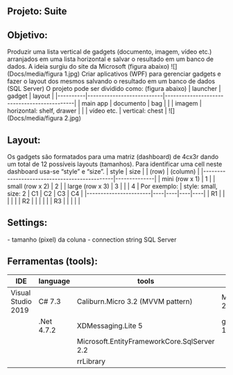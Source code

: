 ## Projeto: Suite
## Objetivo:
Produzir uma lista vertical de gadgets (documento, imagem, vídeo etc.)
arranjados em uma lista horizontal e salvar o resultado em um banco de dados.
A ideia surgiu do site da Microsoft (figura abaixo)
![](Docs/media/figura 1.jpg)
Criar aplicativos (WPF) para gerenciar gadgets e fazer o layout dos mesmos
salvando o resultado em um banco de dados (SQL Server)
O projeto pode ser dividido como: (figura abaixo)
| launcher | gadget | layout |
|----------|---------------------------|---------------------------------------------|
| main app | documento | bag |
| | imagem | horizontal: shelf, drawer |
| | vídeo etc. | vertical: chest |
![](Docs/media/figura 2.jpg)
## Layout:
Os gadgets são formatados para uma matriz (dashboard) de 4cx3r dando um total de
12 possíveis layouts (tamanhos). Para identificar uma cell neste dashboard
usa-se “style” e “size”.
| style | size |
| (row) | (column) |
|----------------------------------------------|--------------|
| mini (row x 1) | 1 |
| small (row x 2) | 2 |
| large (row x 3) | 3 |
| | 4 |
Por exemplo:
| style: small, size: 2 | C1 | C2 | C3 | C4 |
|-----------------------|----|----|----|----|
| R1 | | | | |
| R2 | | | | |
| R3 | | | | |
## Settings:
\- tamanho (pixel) da coluna
\- connection string SQL Server
## Ferramentas (tools):
| IDE | language | tools | UI |
|--------------------|-------------------|---------------------------------------------------------------------------------------------------------|-----------------------------------------------|
| Visual Studio 2019 | C\# 7.3 | Caliburn.Micro 3.2 (MVVM pattern) | MaterialDesignThemes 2.5 |
| | .Net 4.7.2 | XDMessaging.Lite 5 | gong-wpf-dragdrop 1.1 |
| | | Microsoft.EntityFrameworkCore.SqlServer 2.2 | |
| | | rrLibrary | |
